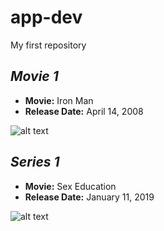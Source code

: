 # app-dev
My first repository


## *Movie 1*
- **Movie:** Iron Man
- **Release Date:**  April 14, 2008

![alt text](https://cdn.marvel.com/content/1x/iron_man_art_of_cover.jpg)

## *Series 1*  
- **Movie:** Sex Education
- **Release Date:** January 11, 2019

 ![alt text](https://img.etimg.com/thumb/width-640,height-480,imgsize-109546,resizemode-75,msid-103738254/news/international/us/sex-education-season-4-netflix-show-will-have-darker-themes-and-new-characters-more-details/sex-education-season-4.jpg)
